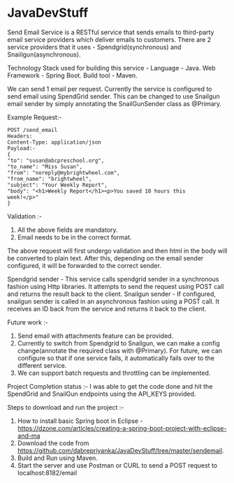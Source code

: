 # JavaDevStuff
Send Email Service is a RESTful service that sends emails to third-party email service providers which deliver emails to customers. 
There are 2 service providers that it uses - Spendgrid(synchronous) and Snaiilgun(asynchronous).

Technology Stack used for building this service -
Language - Java.
Web Framework - Spring Boot.
Build tool - Maven.

We can send 1 email per request. Currently the service is configured to send email using SpendGrid sender. 
This can be changed to use Snailgun email sender by simply annotating the SnailGunSender class as @Primary.

Example Request:-

```
POST /send_email
Headers:
Content-Type: application/json
Payload:-
{
"to": "susan@abcpreschool.org",
"to_name": "Miss Susan",
"from": "noreply@mybrightwheel.com",
"from_name": "brightwheel",
"subject": "Your Weekly Report",
"body": "<h1>Weekly Report</h1><p>You saved 10 hours this
week!</p>"
}
```

Validation :- 
1. All the above fields are mandatory. 
2. Email needs to be in the correct format.

The above request will first undergo validation and then html in the body will be converted to plain text. 
After this, depending on the email sender configured, it will be forwarded to the correct sender.

Spendgrid sender - This service calls spendgrid sender in a synchronous fashion using Http libraries. It attempts to send the request using POST call and returns the result back to the client.
Snailgun sender - If configured, snailgun sender is called in an asynchronous fashion using a POST call. 
It receives an ID back from the service and returns it back to the client. 

Future work :-
1.  Send email with attachments feature can be provided.
2.  Currently to switch from Spendgrid to Snailgun, we can make a config change(annotate the required class with @Primary). For future, we can configure so that if one service fails, 
it automatically fails over to the different service.
3.  We can support batch requests and throttling can be implemented.

Project Completion status :- 
I was able to get the code done and hit the SpendGrid and SnailGun endpoints using the API_KEYS provided.  

Steps to download and run the project :-
1. How to install basic Spring boot in Eclipse - https://dzone.com/articles/creating-a-spring-boot-project-with-eclipse-and-ma
2. Download the code from https://github.com/dabrepriyanka/JavaDevStuff/tree/master/sendemail.
3. Build and Run using Maven.
4. Start the server and use Postman or CURL to send a POST request to localhost:8182/email





